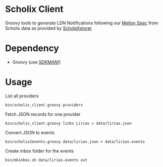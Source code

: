 # Scholix Client

Groovy tools to generate LDN Notifications following our [Mellon Spec](https://mellonscholarlycommunication.github.io/spec-notifications/#the-artifact-context)
from Scholix data as provided by [ScholeXplorer](https://scholexplorer.openaire.eu/#/)

# Dependency

- Groovy (use [SDKMAN!](https://sdkman.io))

# Usage

List all providers

```
bin/scholix_client.groovy providers
```

Fetch JSON records for one provider

```
bin/scholix_client.groovy links Lirias > data/lirias.json
```

Convert JSON to events

```
bin/scholix2events.groovy data/lirias.json > data/lirias.events
```

Create inbox folder for the events

```
bin/mkinbox.sh data/lirias.events out
```